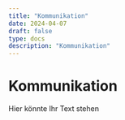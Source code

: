 ```yaml
---
title: "Kommunikation"
date: 2024-04-07
draft: false
type: docs
description: "Kommunikation"
---
```


# Kommunikation

Hier könnte Ihr Text stehen